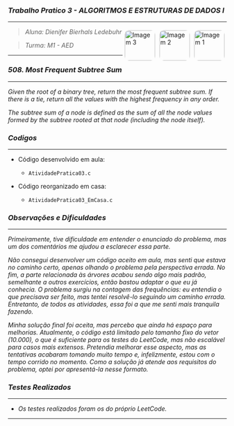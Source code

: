 ### _Trabalho Pratico 3 - ALGORITMOS E ESTRUTURAS DE DADOS I_

***

<img align="right" src="https://i.pinimg.com/736x/3d/18/e4/3d18e43bebd686d7fced8a65ce6b9e42.jpg" alt="Imagem 1" style="border-radius: 10px; margin: 5px;" width="70">
<img align="right" src="https://i.pinimg.com/736x/dc/34/04/dc3404474e9c90d969b799e4d883747f.jpg" alt="Imagem 2" style="border-radius: 10px; margin: 5px;" height="70">
<img align="right" src="https://i.pinimg.com/736x/3d/18/e4/3d18e43bebd686d7fced8a65ce6b9e42.jpg" alt="Imagem 3" style="border-radius: 10px; margin: 5px;" width="70">

> _Aluna: Dienifer Bierhals Ledebuhr_ 
 
> _Turma: M1 - AED_

***

### _508. Most Frequent Subtree Sum_

***

_Given the root of a binary tree, return the most frequent subtree sum. If there is a tie, return all the values with the highest frequency in any order._

_The subtree sum of a node is defined as the sum of all the node values formed by the subtree rooted at that node (including the node itself)._

### _Codigos_

***

* Código desenvolvido em aula:
  
  * `AtividadePratica03.c`
    
* Código reorganizado em casa:

  * `AtividadePratica03_EmCasa.c` 


### _Observações e Dificuldades_

***

_Primeiramente, tive dificuldade em entender o enunciado do problema, mas um dos comentários me ajudou a esclarecer essa parte._ 

_Não consegui desenvolver um código aceito em aula, mas senti que estava no caminho certo, apenas olhando o problema pela perspectiva errada. No fim, a parte relacionada às árvores acabou sendo algo mais padrão, semelhante a outros exercícios, então bastou adaptar o que eu já conhecia. O problema surgiu na contagem das frequências: eu entendia o que precisava ser feito, mas tentei resolvê-lo seguindo um caminho errada. Entretanto, de todos as atividades, essa foi a que me senti mais tranquila fazendo._

_Minha solução final foi aceita, mas percebo que ainda há espaço para melhorias. Atualmente, o código está limitado pelo tamanho fixo do vetor (10.000), o que é suficiente para os testes do LeetCode, mas não escalável para casos mais extensos. Pretendia melhorar esse aspecto, mas as tentativas acabaram tomando muito tempo e, infelizmente, estou com o tempo corrido no momento. Como a solução já atende aos requisitos do problema, optei por apresentá-la nesse formato._

### _Testes Realizados_

***

 * _Os testes realizados foram os do próprio LeetCode._

***
